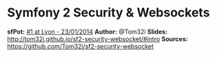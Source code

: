 Symfony 2 Security & Websockets
===============================

__sfPot:__ [#1 at Lyon - 23/01/2014](http://www.meetup.com/afsy-sfpot/events/160879992/)
__Author:__ @Tom32i
__Slides:__ http://tom32i.github.io/sf2-security-websocket/#intro
__Sources:__ https://github.com/Tom32i/sf2-security-websocket